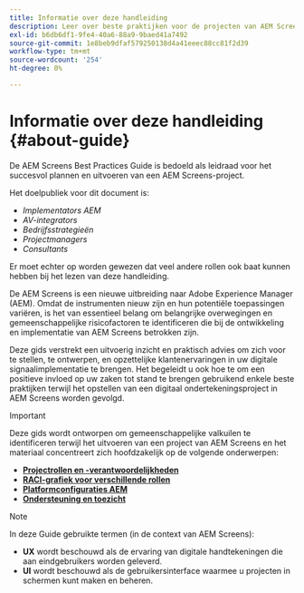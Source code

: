 ```yaml
---
title: Informatie over deze handleiding
description: Leer over beste praktijken voor de projecten van AEM Screens om projecten te plannen en uit te voeren, van strategische en ontwerpbriefing, tot plaatsing en na steun.
exl-id: b6db6df1-9fe4-40a6-88a9-9baed41a7492
source-git-commit: 1e8beb9dfaf579250138d4a41eeec88cc81f2d39
workflow-type: tm+mt
source-wordcount: '254'
ht-degree: 0%

---
```


# Informatie over deze handleiding {#about-guide}

De AEM Screens Best Practices Guide is bedoeld als leidraad voor het succesvol plannen en uitvoeren van een AEM Screens-project.

Het doelpubliek voor dit document is:

* *Implementators AEM*
* *AV-integrators*
* *Bedrijfsstrategieën*
* *Projectmanagers*
* *Consultants*

Er moet echter op worden gewezen dat veel andere rollen ook baat kunnen hebben bij het lezen van deze handleiding.

De AEM Screens is een nieuwe uitbreiding naar Adobe Experience Manager (AEM). Omdat de instrumenten nieuw zijn en hun potentiële toepassingen variëren, is het van essentieel belang om belangrijke overwegingen en gemeenschappelijke risicofactoren te identificeren die bij de ontwikkeling en implementatie van AEM Screens betrokken zijn.

Deze gids verstrekt een uitvoerig inzicht en praktisch advies om zich voor te stellen, te ontwerpen, en opzettelijke klantenervaringen in uw digitale signaalimplementatie te brengen. Het begeleidt u ook hoe te om een positieve invloed op uw zaken tot stand te brengen gebruikend enkele beste praktijken terwijl het opstellen van een digitaal ondertekeningsproject in AEM Screens worden gevolgd.

>[!IMPORTANT]
>
> Deze gids wordt ontworpen om gemeenschappelijke valkuilen te identificeren terwijl het uitvoeren van een project van AEM Screens en het materiaal concentreert zich hoofdzakelijk op de volgende onderwerpen:
>
> * **[Projectrollen en -verantwoordelijkheden](roles-responsibilities.md)**
> * **[RACI-grafiek voor verschillende rollen](roles-responsibilities.md#raci-chart)**
> * **[Platformconfiguraties AEM](aem-platform-configurations.md)**
> * **[Ondersteuning en toezicht](support-monitoring.md)**

>[!NOTE]
>
> In deze Guide gebruikte termen (in de context van AEM Screens):
>
> * **UX** wordt beschouwd als de ervaring van digitale handtekeningen die aan eindgebruikers worden geleverd.
> * **UI** wordt beschouwd als de gebruikersinterface waarmee u projecten in schermen kunt maken en beheren.
